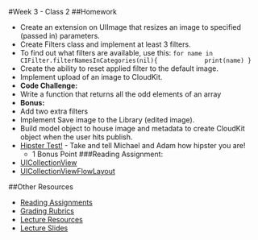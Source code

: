 #Week 3 - Class 2
##Homework
* Create an extension on UIImage that resizes an image to specified (passed in) parameters.
* Create Filters class and implement at least 3 filters.
* To find out what filters are available, use this:
	`for name in CIFilter.filterNamesInCategories(nil){            
	print(name)
	}`
* Create the ability to reset applied filter to the default image.
* Implement upload of an image to CloudKit.
* **Code Challenge:**
* Write a function that returns all the odd elements of an array
* **Bonus:**
* Add two extra filters
* Implement Save image to the Library (edited image).
* Build model object to house image and metadata to create CloudKit object when the user hits publish.
* [Hipster Test!](http://www.playbuzz.com/thelaststraw10/are-you-a-hipster) - Take and tell Michael and Adam how hipster you are!
	* 1 Bonus Point
###Reading Assignment:
* [UICollectionView](https://developer.apple.com/library/ios/documentation/UIKit/Reference/UICollectionView_class/index.html)
* [UICollectionViewFlowLayout](https://developer.apple.com/library/prerelease/ios/documentation/UIKit/Reference/UICollectionViewFlowLayout_class/)

##Other Resources
* [Reading Assignments](../../Resources/ra-grading-standard/)
* [Grading Rubrics](../../Resources/)
* [Lecture Resources](lecture/)
* [Lecture Slides](https://www.icloud.com/keynote/000itEApKaUNewFvchS4Z7Vcw#Week3_Day2)
